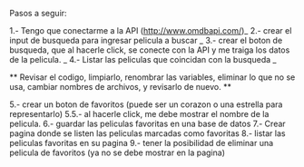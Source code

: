 Pasos a seguir:

1.- Tengo que conectarme a la API (http://www.omdbapi.com/)_
2.- crear el input de busqueda para ingresar pelicula a buscar _
3.- crear el boton de busqueda, que al hacerle click, se conecte con la API y me traiga los datos de la pelicula. _
4.- Listar las peliculas que coincidan con la busqueda _

**
Revisar el codigo, limpiarlo, renombrar las variables, eliminar lo que no se usa, cambiar nombres de archivos, y revisarlo de nuevo.
**

5.- crear un boton de favoritos (puede ser un corazon o una estrella para representarlo)
5.5.- al hacerle click, me debe mostrar el nombre de la pelicula.
6.- guardar las peliculas favoritas en una base de datos
7.- Crear pagina donde se listen las peliculas marcadas como favoritas
8.- listar las peliculas favoritas en su pagina
9.- tener la posibilidad de eliminar una pelicula de favoritos (ya no se debe mostrar en la pagina)
